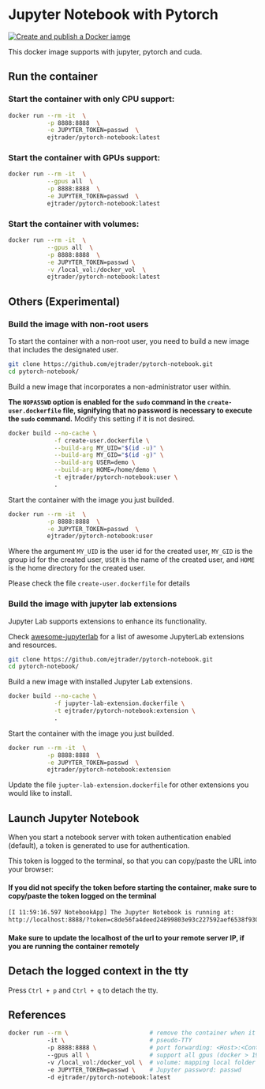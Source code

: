 # Jupyter Notebook with Pytorch

[![Create and publish a Docker iamge](https://github.com/ejtrader/pytorch-notebook/actions/workflows/docker-image.yml/badge.svg)](https://github.com/ejtrader/pytorch-notebook/actions/workflows/docker-image.yml)

This docker image supports with jupyter, pytorch and cuda.

## Run the container

### Start the container with only CPU support:

``` sh
docker run --rm -it  \
           -p 8888:8888  \
           -e JUPYTER_TOKEN=passwd  \
           ejtrader/pytorch-notebook:latest
```

### Start the container with GPUs support:

``` sh
docker run --rm -it  \
           --gpus all  \
           -p 8888:8888  \
           -e JUPYTER_TOKEN=passwd  \
           ejtrader/pytorch-notebook:latest
```

### Start the container with volumes:

``` sh
docker run --rm -it  \
           --gpus all  \
           -p 8888:8888  \
           -e JUPYTER_TOKEN=passwd \
           -v /local_vol:/docker_vol  \
           ejtrader/pytorch-notebook:latest
```

## Others (Experimental)

### Build the image with non-root users

To start the container with a non-root user, you need to build a new image that includes the designated user.

``` sh
git clone https://github.com/ejtrader/pytorch-notebook.git
cd pytorch-notebook/
```

Build a new image that incorporates a non-administrator user within.

**The `NOPASSWD` option is enabled for the `sudo` command in the `create-user.dockerfile` file, signifying that no password is necessary to execute the `sudo` command.**
Modify this setting if it is not desired.

``` sh
docker build --no-cache \
             -f create-user.dockerfile \
             --build-arg MY_UID="$(id -u)" \
             --build-arg MY_GID="$(id -g)" \
             --build-arg USER=demo \
             --build-arg HOME=/home/demo \
             -t ejtrader/pytorch-notebook:user \
             .
```

Start the container with the image you just builded.

``` sh
docker run --rm -it  \
           -p 8888:8888  \
           -e JUPYTER_TOKEN=passwd  \
           ejtrader/pytorch-notebook:user
```

Where the argument `MY_UID` is the user id for the created user, `MY_GID` is the group id for the created user, `USER` is the name of the created user, and `HOME` is the home directory for the created user.

Please check the file `create-user.dockerfile` for details

### Build the image with jupyter lab extensions

Jupyter Lab supports extensions to enhance its functionality.

Check [awesome-jupyterlab](https://github.com/mauhai/awesome-jupyterlab) for a list of awesome JupyterLab extensions and resources.

``` sh
git clone https://github.com/ejtrader/pytorch-notebook.git
cd pytorch-notebook/
```

Build a new image with installed Jupyter Lab extensions.

``` sh
docker build --no-cache \
             -f jupyter-lab-extension.dockerfile \
             -t ejtrader/pytorch-notebook:extension \
             .
```

Start the container with the image you just builded.

``` sh
docker run --rm -it  \
           -p 8888:8888  \
           -e JUPYTER_TOKEN=passwd  \
           ejtrader/pytorch-notebook:extension
```

Update the file `jupter-lab-extension.dockerfile` for other extensions you would like to install.

## Launch Jupyter Notebook

When you start a notebook server with token authentication enabled (default), a token is generated to use for authentication. 

This token is logged to the terminal, so that you can copy/paste the URL into your browser:

#### If you did not specify the token before starting the container, make sure to copy/paste the token logged on the terminal

``` sh
[I 11:59:16.597 NotebookApp] The Jupyter Notebook is running at:
http://localhost:8888/?token=c8de56fa4deed24899803e93c227592aef6538f93025fe01
```

#### Make sure to update the localhost of the url to your remote server IP, if you are running the container remotely

## Detach the logged context in the tty

Press `Ctrl + p` and `Ctrl + q` to detach the tty.

## References

``` sh
docker run --rm \                       # remove the container when it exits
           -it \                        # pseudo-TTY
           -p 8888:8888 \               # port forwarding: <Host>:<Container>
           --gpus all \                 # support all gpus (docker > 19.03)
           -v /local_vol:/docker_vol \  # volume: mapping local folder to container
           -e JUPYTER_TOKEN=passwd \    # Jupyter password: passwd
           -d ejtrader/pytorch-notebook:latest
```
